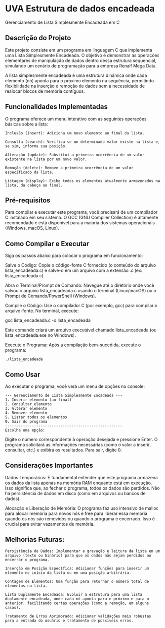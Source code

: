 # UVA Estrutura de dados encadeada
Gerenciamento de Lista Simplesmente Encadeada em C

## Descrição do Projeto
Este projeto consiste em um programa em linguagem C que implementa uma Lista Simplesmente Encadeada. O objetivo é demonstrar as operações elementares de manipulação de dados dentro dessa estrutura sequencial, simulando um cenário de programação para a empresa Renalf Mega Data.

A lista simplesmente encadeada é uma estrutura dinâmica onde cada elemento (nó) aponta para o próximo elemento na sequência, permitindo flexibilidade na inserção e remoção de dados sem a necessidade de realocar blocos de memória contíguos.

## Funcionalidades Implementadas
O programa oferece um menu interativo com as seguintes operações básicas sobre a lista:

```
Inclusão (insert): Adiciona um novo elemento ao final da lista.

Consulta (search): Verifica se um determinado valor existe na lista e, se sim, informa sua posição.

Alteração (update): Substitui a primeira ocorrência de um valor existente na lista por um novo valor.

Remoção (delete): Remove a primeira ocorrência de um valor especificado da lista.

Listagem (display): Exibe todos os elementos atualmente armazenados na lista, da cabeça ao final.
```

## Pré-requisitos
Para compilar e executar este programa, você precisará de um compilador C instalado em seu sistema. O GCC (GNU Compiler Collection) é altamente recomendado e está disponível para a maioria dos sistemas operacionais (Windows, macOS, Linux).

## Como Compilar e Executar
Siga os passos abaixo para colocar o programa em funcionamento:

Salve o Código: Copie o código-fonte C fornecido (o conteúdo do arquivo lista_encadeada.c) e salve-o em um arquivo com a extensão .c (ex: lista_encadeada.c).

Abra o Terminal/Prompt de Comando: Navegue até o diretório onde você salvou o arquivo lista_encadeada.c usando o terminal (Linux/macOS) ou o Prompt de Comando/PowerShell (Windows).

Compile o Código: Use o compilador C (por exemplo, gcc) para compilar o arquivo-fonte. No terminal, execute:

gcc lista_encadeada.c -o lista_encadeada

Este comando criará um arquivo executável chamado lista_encadeada (ou lista_encadeada.exe no Windows).

Execute o Programa: Após a compilação bem-sucedida, execute o programa:

```
./lista_encadeada
```

## Como Usar
Ao executar o programa, você verá um menu de opções no console:
```
--- Gerenciamento de Lista Simplesmente Encadeada ---
1. Inserir elemento (ao final)
2. Consultar elemento
3. Alterar elemento
4. Remover elemento
5. Listar todos os elementos
0. Sair do programa
-----------------------------------------------------
Escolha uma opção:
```
Digite o número correspondente à operação desejada e pressione Enter. O programa solicitará as informações necessárias (como o valor a inserir, consultar, etc.) e exibirá os resultados. Para sair, digite 0.

## Considerações Importantes
Dados Temporários: É fundamental entender que este programa armazena os dados da lista apenas na memória RAM enquanto está em execução. Isso significa que, ao fechar o programa, todos os dados são perdidos. Não há persistência de dados em disco (como em arquivos ou bancos de dados).

Alocação e Liberação de Memória: O programa faz uso intensivo de malloc para alocar memória para novos nós e free para liberar essa memória quando os nós são removidos ou quando o programa é encerrado. Isso é crucial para evitar vazamentos de memória.

## Melhorias Futuras:

```
Persistência de Dados: Implementar a gravação e leitura da lista em um arquivo (texto ou binário) para que os dados não sejam perdidos ao encerrar o programa.

Inserção em Posição Específica: Adicionar funções para inserir um elemento no início da lista ou em uma posição arbitrária.

Contagem de Elementos: Uma função para retornar o número total de elementos na lista.

Lista Duplamente Encadeada: Evoluir a estrutura para uma lista duplamente encadeada, onde cada nó aponta para o próximo e para o anterior, facilitando certas operações (como a remoção, em alguns casos).

Tratamento de Erros Aprimorado: Adicionar validações mais robustas para a entrada do usuário e tratamento de possíveis erros.
```
